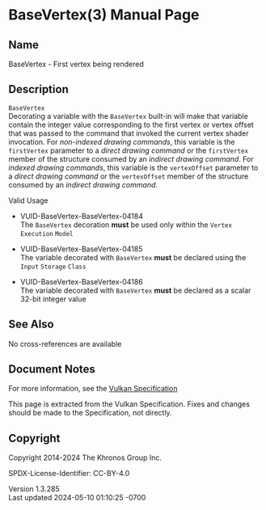 # BaseVertex(3) Manual Page

## Name

BaseVertex - First vertex being rendered



## <a href="#_description" class="anchor"></a>Description

`BaseVertex`  
Decorating a variable with the `BaseVertex` built-in will make that
variable contain the integer value corresponding to the first vertex or
vertex offset that was passed to the command that invoked the current
vertex shader invocation. For *non-indexed drawing commands*, this
variable is the `firstVertex` parameter to a *direct drawing command* or
the `firstVertex` member of the structure consumed by an *indirect
drawing command*. For *indexed drawing commands*, this variable is the
`vertexOffset` parameter to a *direct drawing command* or the
`vertexOffset` member of the structure consumed by an *indirect drawing
command*.

Valid Usage

- <a href="#VUID-BaseVertex-BaseVertex-04184"
  id="VUID-BaseVertex-BaseVertex-04184"></a>
  VUID-BaseVertex-BaseVertex-04184  
  The `BaseVertex` decoration **must** be used only within the `Vertex`
  `Execution` `Model`

- <a href="#VUID-BaseVertex-BaseVertex-04185"
  id="VUID-BaseVertex-BaseVertex-04185"></a>
  VUID-BaseVertex-BaseVertex-04185  
  The variable decorated with `BaseVertex` **must** be declared using
  the `Input` `Storage` `Class`

- <a href="#VUID-BaseVertex-BaseVertex-04186"
  id="VUID-BaseVertex-BaseVertex-04186"></a>
  VUID-BaseVertex-BaseVertex-04186  
  The variable decorated with `BaseVertex` **must** be declared as a
  scalar 32-bit integer value

## <a href="#_see_also" class="anchor"></a>See Also

No cross-references are available

## <a href="#_document_notes" class="anchor"></a>Document Notes

For more information, see the <a
href="https://registry.khronos.org/vulkan/specs/1.3-extensions/html/vkspec.html#BaseVertex"
target="_blank" rel="noopener">Vulkan Specification</a>

This page is extracted from the Vulkan Specification. Fixes and changes
should be made to the Specification, not directly.

## <a href="#_copyright" class="anchor"></a>Copyright

Copyright 2014-2024 The Khronos Group Inc.

SPDX-License-Identifier: CC-BY-4.0

Version 1.3.285  
Last updated 2024-05-10 01:10:25 -0700

